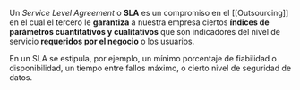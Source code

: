 Un *Service Level Agreement* o **SLA** es un compromiso en el [[Outsourcing]] en el cual el tercero le **garantiza** a nuestra empresa ciertos **índices de parámetros cuantitativos y cualitativos** que son indicadores del nivel de servicio **requeridos por el negocio** o los usuarios. 

En un SLA se estipula, por ejemplo, un mínimo porcentaje de fiabilidad o disponibilidad, un tiempo entre fallos máximo, o cierto nivel de seguridad de datos.
